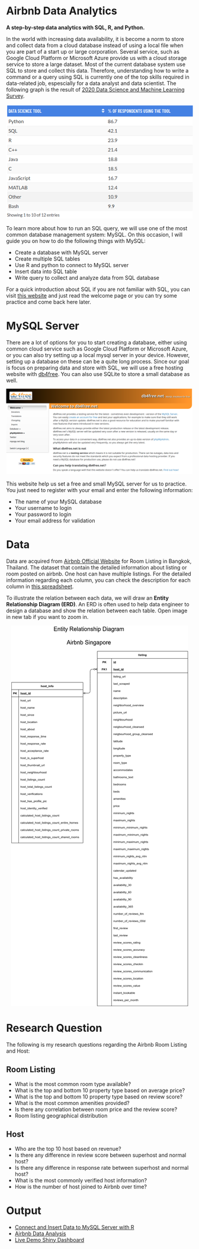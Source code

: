 # Airbnb Data Analytics

**A step-by-step data analytics with SQL, R, and Python.**

In the world with increasing data availability, it is become a norm to store and collect data from a cloud database instead of using a local file when you are part of a start up or large corporation. Several service, such as Google Cloud Platform or Microsoft Azure provide us with a cloud storage service to store a large dataset. Most of the current database system use SQL to store and collect this data. Therefore, understanding how to write a command or a query using SQL is currently one of the top skills required in data-related job, espescially for a data analyst and data scientist. The following graph is the result of [2020 Data Science and Machine Learning Survey](https://research.aimultiple.com/data-science-tools/).

<center><img src="create_table/asset/survey.png"></center>

To learn more about how to run an SQL query, we will use one of the most common database management system: MySQL. On this occasion, I will guide you on how to do the following things with MySQL:

- Create a database with MySQL server
- Create multiple SQL tables
- Use R and python to connect to MySQL server
- Insert data into SQL table
- Write query to collect and analyze data from SQL database

For a quick introduction about SQL if you are not familiar with SQL, you can visit [this website](https://www.learnsqlonline.org/) and just read the welcome page or you can try some practice and come back here later.

# MySQL Server

There are a lot of options for you to start creating a database, either using common cloud service such as Google Cloud Platform or Microsoft Azure, or you can also try setting up a local mysql server in your device. However, setting up a database on these can be a quite long process. Since our goal is focus on preparing data and store with SQL, we will use a free hosting website with [db4free](https://db4free.net/). You can also use SQLite to store a small database as well.

<center><img src="create_table/asset/db4free.png"></center>

This website help us set a free and small MySQL server for us to practice. You just need to register with your email and enter the following information:

- The name of your MySQL database
- Your username to login
- Your password to login
- Your email address for validation

# Data

Data are acquired from [Airbnb Official Website](http://insideairbnb.com/get-the-data.html) for Room Listing in Bangkok, Thailand. The dataset that contain the detailed information about listing or room posted on airbnb. One host can have multiple listings. For the detailed information regarding each column, you can check the description for each column in [this spreadsheet](https://docs.google.com/spreadsheets/d/1iWCNJcSutYqpULSQHlNyGInUvHg2BoUGoNRIGa6Szc4/edit?usp=sharing).

To illustrate the relation between each data, we will draw an **Entity Relationship Diagram (ERD)**. An ERD is often used to help data engineer to design a database and show the relation between each table. Open image in new tab if you want to zoom in.

<center><img src="create_table/asset/ERD_Airbnb.png"></center>

# Research Question

The following is my research questions regarding the Airbnb Room Listing and Host:

## Room Listing

- What is the most common room type available?
- What is the top and bottom 10 property type based on average price?
- What is the top and bottom 10 property type based on review score?
- What is the most common amenities provided?
- Is there any correlation between room price and the review score?
- Room listing geographical distribution

## Host

- Who are the top 10 host based on revenue?
- Is there any difference in review score between superhost and normal host?
- Is there any difference in response rate between superhost and normal host?
- What is the most commonly verified host information?
- How is the number of host joined to Airbnb over time?

# Output

- [Connect and Insert Data to MySQL Server with R](https://rpubs.com/Argaadya/create_table_sql)
- [Airbnb Data Analysis](https://rpubs.com/Argaadya/airbnb_sql_analysis)
- [Live Demo Shiny Dashboard](https://argaadya.shinyapps.io/airbnb_analytics/)
